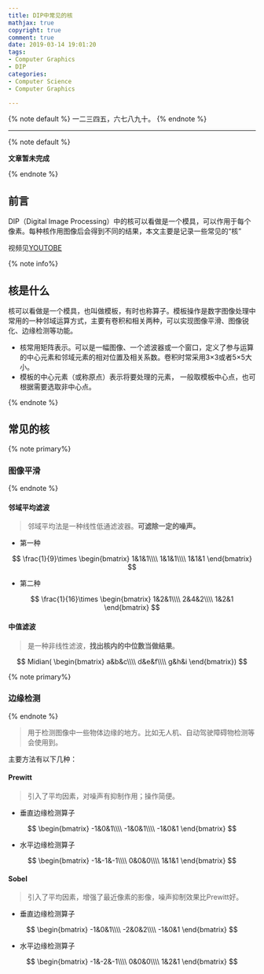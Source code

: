 ```yaml
---
title: DIP中常见的核
mathjax: true
copyright: true
comment: true
date: 2019-03-14 19:01:20
tags:
- Computer Graphics
- DIP
categories: 
- Computer Science
- Computer Graphics

---
```


{% note default %}
一二三四五，六七八九十。
{% endnote %}

<!-- more -->

---

{% note default %}

**文章暂未完成**

{% endnote %}


## 前言

DIP（Digital Image Processing）中的核可以看做是一个模具，可以作用于每个像素。每种核作用图像后会得到不同的结果，本文主要是记录一些常见的“核”

视频见[YOUTOBE](https://www.youtube.com/watch?v=izDu5zdjjYA)

{% note info%}
## 核是什么

核可以看做是一个模具，也叫做模板，有时也称算子。模板操作是数字图像处理中常用的一种邻域运算方式，主要有卷积和相关两种，可以实现图像平滑、图像锐化、边缘检测等功能。

- 核常用矩阵表示。可以是一幅图像、一个滤波器或一个窗口，定义了参与运算的中心元素和邻域元素的相对位置及相关系数。卷积时常采用3×3或者5×5大小。
- 模板的中心元素（或称原点）表示将要处理的元素， 一般取模板中心点，也可根据需要选取非中心点。

{% endnote %}

## 常见的核

{% note primary%}
### 图像平滑
{% endnote %}



#### 邻域平均滤波
> 邻域平均法是一种线性低通滤波器。**可滤除一定的噪声。**

- 第一种

$$
    \frac{1}{9}\times
    \begin{bmatrix}
        1&1&1\\\\
        1&1&1\\\\
        1&1&1
    \end{bmatrix}
$$

- 第二种

$$
    \frac{1}{16}\times
    \begin{bmatrix}
       1&2&1\\\\
       2&4&2\\\\
       1&2&1 
    \end{bmatrix}
$$

#### 中值滤波

> 是一种非线性滤波，**找出核内的中位数当做结果**。

$$
       Midian( 
           \begin{bmatrix}
             a&b&c\\\\
             d&e&f\\\\
             g&h&i 
           \end{bmatrix})
$$


{% note primary%}
### 边缘检测
{% endnote %}

> 用于检测图像中一些物体边缘的地方。比如无人机、自动驾驶障碍物检测等会使用到。

主要方法有以下几种：

#### Prewitt

> 引入了平均因素，对噪声有抑制作用；操作简便。

- 垂直边缘检测算子


$$
           \begin{bmatrix}
             -1&0&1\\\\
             -1&0&1\\\\
             -1&0&1 
           \end{bmatrix}
$$

- 水平边缘检测算子


$$
           \begin{bmatrix}
             -1&-1&-1\\\\
             0&0&0\\\\
             1&1&1 
           \end{bmatrix}
$$
#### Sobel
> 引入了平均因素，增强了最近像素的影像，噪声抑制效果比Prewitt好。

- 垂直边缘检测算子


$$
           \begin{bmatrix}
             -1&0&1\\\\
             -2&0&2\\\\
             -1&0&1 
           \end{bmatrix}
$$

- 水平边缘检测算子


$$
           \begin{bmatrix}
             -1&-2&-1\\\\
             0&0&0\\\\
             1&2&1 
           \end{bmatrix}
$$
